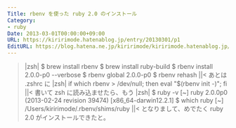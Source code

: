 ```yaml
---
Title: rbenv を使った ruby 2.0 のインストール
Category:
- ruby
Date: 2013-03-01T00:00:00+09:00
URL: https://kiririmode.hatenablog.jp/entry/20130301/p1
EditURL: https://blog.hatena.ne.jp/kiririmode/kiririmode.hatenablog.jp/atom/entry/8454420450078209883
---
```



>|zsh|
$ brew install rbenv
$ brew install ruby-build
$ rbenv install 2.0.0-p0 --verbose
$ rbenv global 2.0.0-p0
$ rbenv rehash
||<
あとは .zshrc に
>|zsh|
if which rbenv > /dev/null; then eval "$(rbenv init -)"; fi
||<
書いて zsh に読み込ませたら、もう 
>|zsh|
$ ruby -v                                                                                                     [~]
ruby 2.0.0p0 (2013-02-24 revision 39474) [x86_64-darwin12.2.1]
$ which ruby                                                                                                  [~]
/Users/kiririmode/.rbenv/shims/ruby
||<
となりまして、めでたく ruby 2.0 がインストールできたと。
